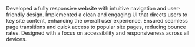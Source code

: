 Developed a fully responsive website with intuitive navigation and user-friendly design.
Implemented a clean and engaging UI that directs users to key site content, enhancing the overall user experience.
Ensured seamless page transitions and quick access to popular site pages, reducing bounce rates.
Designed with a focus on accessibility and responsiveness across all devices.
